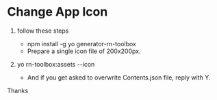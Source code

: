 # Change App Icon

1. follow these steps

   - npm install -g yo generator-rn-toolbox
   - Prepare a single icon file of 200x200px.

2. yo rn-toolbox:assets --icon <path-to-your-icon-file>
   - And if you get asked to overwrite Contents.json file, reply with Y.

Thanks
